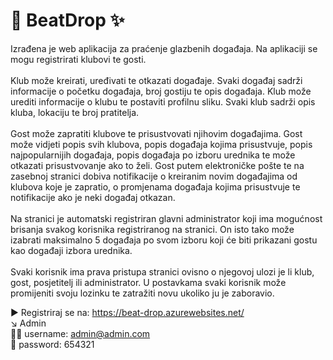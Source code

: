 # :musical_note: BeatDrop :sparkles:

Izrađena je web aplikacija za praćenje glazbenih događaja. Na aplikaciji se mogu registrirati klubovi te gosti.\
</br>
Klub može kreirati, uređivati te otkazati događaje. Svaki događaj sadrži informacije o početku događaja, broj gostiju te opis događaja.
Klub može urediti informacije o klubu te postaviti profilnu sliku. Svaki klub sadrži opis kluba, lokaciju te broj pratitelja.\
</br>
Gost može zapratiti klubove te prisustvovati njihovim događajima. Gost može vidjeti popis svih klubova, popis događaja kojima prisustvuje, popis najpopularnijih događaja, popis događaja po izboru urednika te može otkazati prisustvovanje ako to želi. Gost putem elektroničke pošte te na zasebnoj stranici dobiva notifikacije o kreiranim novim događajima od klubova koje je zapratio, o promjenama događaja kojima prisustvuje te notifikacije ako je neki događaj otkazan.\
</br>
Na stranici je automatski registriran glavni administrator koji ima mogućnost brisanja svakog korisnika registriranog na stranici. On isto tako može izabrati maksimalno 5 događaja po svom izboru koji će biti prikazani gostu kao događaji izbora urednika.\
</br>
Svaki korisnik ima prava pristupa stranici ovisno o njegovoj ulozi je li klub, gost, posjetitelj ili administrator. U postavkama svaki korisnik može promijeniti svoju lozinku te zatražiti novu ukoliko ju je zaboravio.

:arrow_forward: Registriraj se na: https://beat-drop.azurewebsites.net/ </br>
:arrow_lower_right: Admin </br>
:guardsman: username: admin@admin.com </br>
:key: password: 654321
